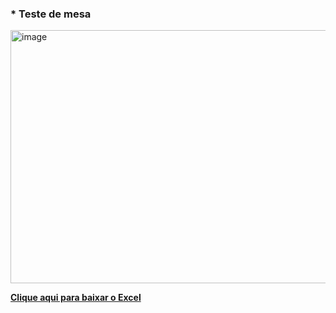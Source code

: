 ### * Teste de mesa

<img width="940" height="405" alt="image" src="https://github.com/user-attachments/assets/08e5f298-6cdc-4467-b116-3ef49f51dfc8" />

**[Clique aqui para baixar o Excel](https://github.com/user-attachments/files/22034760/calculo.media.1.xlsx)**





